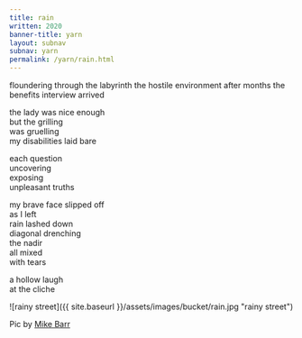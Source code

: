 ```yaml
---
title: rain
written: 2020
banner-title: yarn
layout: subnav
subnav: yarn
permalink: /yarn/rain.html
---
```


<div class="poem">
floundering through the labyrinth  
the hostile environment  
after months  
the benefits interview  
arrived  


the lady was nice enough  
but the grilling  
was gruelling  
my disabilities laid bare  


each question  
uncovering  
exposing  
unpleasant truths  


my brave face slipped off  
as I left  
rain lashed down  
diagonal drenching  
the nadir  
all mixed  
with tears


a hollow laugh  
at the cliche  
</div>

![rainy street]({{ site.baseurl }}/assets/images/bucket/rain.jpg "rainy street")  

Pic by [Mike Barr](https://www.pinterest.co.uk/theartofbarr/)

